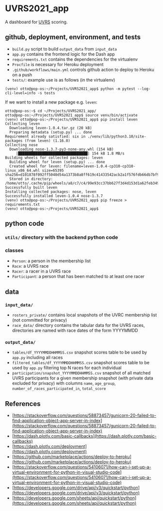 # UVRS2021_app
A dashboard for [UVRS](https://uppervalleyrunningclub.org/2021-upper-valley-running-series) scoring.

## github, deployment, environment, and tests
* `build.py` script to build `output_data` from `input_data`
* `app.py` contains the frontend logic for the Dash app
* `requirements.txt` contains the dependencies for the virtualenv
* `Procfile` is necessary for Heroku deployment
* `.github/workflows/main.yml` controls github action to deploy to Heroku on a push
* `tests/`: example use is as follows (in the virtualenv)
```
(venv) otto@pop-os:~/Projects/UVRS2021_app$ python -m pytest --log-cli-level=info -s tests
```

If we want to install a new package e.g. `leven`:
```
otto@pop-os:~$ cd ~/Projects/UVRS2021_app/
otto@pop-os:~/Projects/UVRS2021_app$ source venv/bin/activate
(venv) otto@pop-os:~/Projects/UVRS2021_app$ pip install leven
Collecting leven
  Downloading leven-1.0.4.tar.gz (20 kB)
  Preparing metadata (setup.py) ... done
Requirement already satisfied: six in ./venv/lib/python3.10/site-packages (from leven) (1.16.0)
Collecting nose
  Downloading nose-1.3.7-py3-none-any.whl (154 kB)
     |████████████████████████████████| 154 kB 1.8 MB/s
Building wheels for collected packages: leven
  Building wheel for leven (setup.py) ... done
  Created wheel for leven: filename=leven-1.0.4-cp310-cp310-linux_x86_64.whl size=65395 sha256=d101878f092ff5040d54a1373b8a8ff619c41433542acb2a1f576fdb66db7bf9
  Stored in directory: /home/otto/.cache/pip/wheels/a8/c7/c4/99e93cc37bb627f3d4d153d1a62feb3491c2e832a33e3ea2dc
Successfully built leven
Installing collected packages: nose, leven
Successfully installed leven-1.0.4 nose-1.3.7
(venv) otto@pop-os:~/Projects/UVRS2021_app$ pip freeze > requirements.txt
(venv) otto@pop-os:~/Projects/UVRS2021_app$
```

## python code
### `utils/` directory with the backend python code
### classes
* `Person`: a person in the membership list
* `Race`: a UVRS race
* `Racer`: a racer in a UVRS race
* `Participant`: a person that has been matched to at least one racer

## data

### `input_data/`
* `rosters_private/` contains local snapshots of the UVRC membership list (not committed for privacy)
* `race_data/` directory contains the tabular data for the UVRS races, directories are named with race dates of the form YYYYMMDD

### `output_data/`
* `tables/df_YYYYMMDDHHMMSS.csv` snapshot scores table to be used by `app.py` including all races
* `filtered_tables/df_YYYYMMDDHHMMSS.csv` snapshot scores table to be used by `app.py` filtering top N races for each individual
* `participation/snapshot_YYYYMMDDHHMMSS.csv` snapshot of all matched UVRS participants for a given membership snapshot (with private data excluded for privacy) with columns `name`, `age_group`, `number_of_races_participated_in`, `total_score`

## References
* [https://stackoverflow.com/questions/58873457/gunicorn-20-failed-to-find-application-object-app-server-in-index](https://stackoverflow.com/questions/58873457/gunicorn-20-failed-to-find-application-object-app-server-in-index)
* [https://dash.plotly.com/basic-callbacks](https://dash.plotly.com/basic-callbacks)
* [https://dash.plotly.com/deployment](https://dash.plotly.com/deployment)
* [https://github.com/marketplace/actions/deploy-to-heroku](https://github.com/marketplace/actions/deploy-to-heroku)
* [https://stackoverflow.com/questions/54106071/how-can-i-set-up-a-virtual-environment-for-python-in-visual-studio-code](https://stackoverflow.com/questions/54106071/how-can-i-set-up-a-virtual-environment-for-python-in-visual-studio-code)
* [https://developers.google.com/drive/api/v3/quickstart/python](https://developers.google.com/drive/api/v3/quickstart/python)
* [https://developers.google.com/sheets/api/quickstart/python](https://developers.google.com/sheets/api/quickstart/python)
